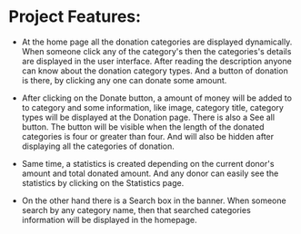 # Project Features:


- At the home page all the donation categories are displayed dynamically. When someone click any of the category's then the categories's details are displayed in the user interface. After reading the description anyone can know about the donation category types. And a button of donation is there, by clicking any one can donate some amount.

- After clicking on the Donate button, a amount of money will be added to to category and some information, like image, category title, category types will be displayed at the Donation page. There is also a See all button. The button will be visible when the length of the donated categories is four or greater than four. And will also be hidden after displaying all the categories of donation.


- Same time, a statistics is created depending on the current donor's amount and total donated amount. And any donor can easily see the statistics by clicking on the Statistics page.

- On the other hand there is a Search box in the banner. When someone search by any category name, then that searched categories information will be displayed in the homepage.
